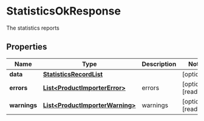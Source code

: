 

# StatisticsOkResponse

The statistics reports

## Properties

| Name | Type | Description | Notes |
|------------ | ------------- | ------------- | -------------|
|**data** | [**StatisticsRecordList**](StatisticsRecordList.md) |  |  [optional] |
|**errors** | [**List&lt;ProductImporterError&gt;**](ProductImporterError.md) | errors |  [optional] [readonly] |
|**warnings** | [**List&lt;ProductImporterWarning&gt;**](ProductImporterWarning.md) | warnings |  [optional] [readonly] |



